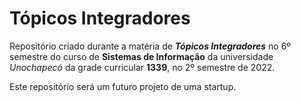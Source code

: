 # Tópicos Integradores

Repositório criado durante a matéria de ***Tópicos Integradores*** no 6º semestre do curso de **Sistemas de Informação** da universidade *Unochapecó* da grade curricular **1339**, no 2º semestre de 2022.

Este repositório será um futuro projeto de uma startup.

